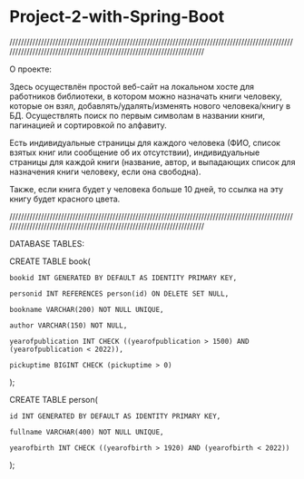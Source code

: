 # Project-2-with-Spring-Boot



///////////////////////////////////////////////////////////////////////////////////////////////////////////////////////////////////////////////////////////////////////

О проекте:

Здесь осуществлён простой веб-сайт на локальном хосте для работников библиотеки, в котором можно назначать книги человеку, которые он взял, добавлять/удалять/изменять нового человека/книгу в БД. Осуществлять поиск по первым символам в названии книги, пагинацией и сортировкой по алфавиту. 

Есть индивидуальные страницы для каждого человека (ФИО, список взятых книг или сообщение об их отсутствии), индивидуальные страницы для каждой книги (название, автор, и выпадающих список для назначения книги человеку, если она свободна).

Также, если книга будет у человека больше 10 дней, то ссылка на эту книгу будет красного цвета. 

///////////////////////////////////////////////////////////////////////////////////////////////////////////////////////////////////////////////////////////////////////





DATABASE TABLES:


 

CREATE TABLE book(

    bookid INT GENERATED BY DEFAULT AS IDENTITY PRIMARY KEY,

    personid INT REFERENCES person(id) ON DELETE SET NULL,

    bookname VARCHAR(200) NOT NULL UNIQUE,

    author VARCHAR(150) NOT NULL,

    yearofpublication INT CHECK ((yearofpublication > 1500) AND (yearofpublication < 2022)),

    pickuptime BIGINT CHECK (pickuptime > 0)

);





CREATE TABLE person(
    
    id INT GENERATED BY DEFAULT AS IDENTITY PRIMARY KEY,

    fullname VARCHAR(400) NOT NULL UNIQUE,

    yearofbirth INT CHECK ((yearofbirth > 1920) AND (yearofbirth < 2022))

);
